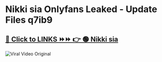 
 # Nikki sia Onlyfans Leaked - Update Files q7ib9

## <h2><a href="https://clipsfans.com/Nikki_sia&ref=git">🔗 Click to LINKS ⏩⏩ 👉 🟢 Nikki sia </a></h2>

<a href="https://clipsfans.com/Nikki_sia&ref=git" rel="nofollow" data-target="animated-image.originalLink"><img src="https://i.ibb.co.com/xMMVF88/686577567.gif" alt="Viral Video Original" style="max-width: 100%; display: inline-block;" data-target="animated-image.originalImage"></a>

